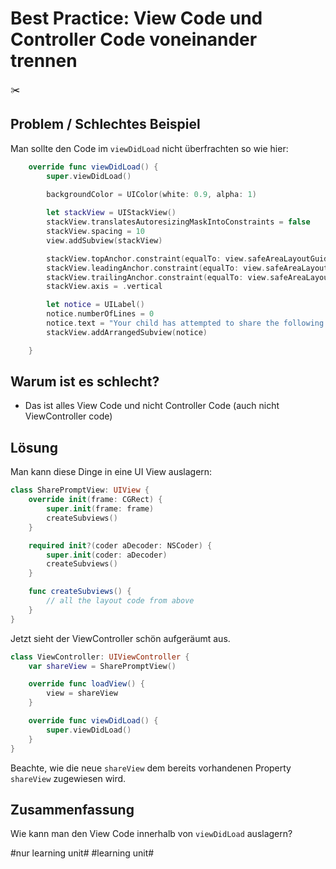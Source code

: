 # Best Practice: View Code und Controller Code voneinander trennen
✂️

## Problem / Schlechtes Beispiel
Man sollte den Code im `viewDidLoad` nicht überfrachten so wie hier:

```swift
    override func viewDidLoad() {
        super.viewDidLoad()
        
		backgroundColor = UIColor(white: 0.9, alpha: 1)

		let stackView = UIStackView()
		stackView.translatesAutoresizingMaskIntoConstraints = false
		stackView.spacing = 10
		view.addSubview(stackView)

		stackView.topAnchor.constraint(equalTo: view.safeAreaLayoutGuide.topAnchor).isActive = true
		stackView.leadingAnchor.constraint(equalTo: view.safeAreaLayoutGuide.leadingAnchor).isActive = true
		stackView.trailingAnchor.constraint(equalTo: view.safeAreaLayoutGuide.trailingAnchor).isActive = true
		stackView.axis = .vertical

		let notice = UILabel()
		notice.numberOfLines = 0
		notice.text = "Your child has attempted to share the following photo from the camera:"
		stackView.addArrangedSubview(notice)

    }
```


## Warum ist es schlecht?

- Das ist alles View Code und nicht Controller Code (auch nicht ViewController code)

## Lösung

Man kann diese Dinge in eine UI View auslagern:

```swift
class SharePromptView: UIView {
    override init(frame: CGRect) {
        super.init(frame: frame)
        createSubviews()
    }

    required init?(coder aDecoder: NSCoder) {
        super.init(coder: aDecoder)
        createSubviews()
    }

    func createSubviews() {
        // all the layout code from above
    }
}
```

Jetzt sieht der ViewController schön aufgeräumt aus.

```swift
class ViewController: UIViewController {
    var shareView = SharePromptView()

    override func loadView() {
        view = shareView
    }

    override func viewDidLoad() {
        super.viewDidLoad()
    }
}
```

Beachte, wie die neue `shareView` dem bereits vorhandenen Property `shareView` zugewiesen wird.


## Zusammenfassung
Wie kann man den View Code innerhalb von `viewDidLoad` auslagern?


#nur learning unit# #learning unit#